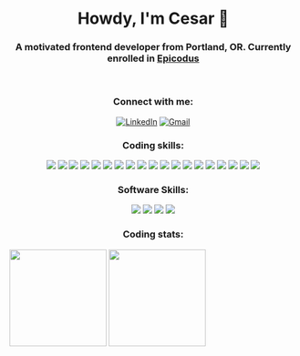 <h1 align="center">Howdy, I'm Cesar 👋</h1>
<h3 align="center">A motivated frontend developer from Portland, OR. Currently enrolled in <a href="https://www.epicodus.com/" target="_blank">Epicodus</a></h3>
<br/>

<h3 align="center">Connect with me:</h3>
<p align="center">
<a href="https://www.linkedin.com/in/cesar-aug-lopez/"><img alt="LinkedIn" src="https://img.shields.io/badge/LinkedIn-23cfcf?style=flat&logo=linkedin&logoColor=1572B6"/></a>
<a href="lopez.cesar.aug@gmail.com"><img alt="Gmail" src="https://img.shields.io/badge/Gmail-23cfcf?style=flat&logo=gmail&logoColor=D14836" /></a>

<h3 align="center" >Coding skills:</h3>
<p align="center">
<a><img src="https://img.shields.io/badge/Bootstrap-23cfcf?style=flat&logo=bootstrap&logoColor=563D7C"/></a>
<a><img src="https://img.shields.io/badge/C%23-23cfcf?style=flat&logo=c-sharp&logoColor=239120"/></a>
<a><img src="https://img.shields.io/badge/CSS3-23cfcf?style=flat&logo=css3&logoColor=1572B6"/></a>
<a><img src="https://img.shields.io/badge/GIT-23cfcf?style=flat&logo=git&logoColor=E44C30"/></a>
<a><img src="https://img.shields.io/badge/GitHub-23cfcf?style=flat&logo=github&logoColor=black"/></a>
<a><img src="https://img.shields.io/badge/HTML5-23cfcf?style=flat&logo=html5&logoColor=E34F26"/></a>
<a><img src="https://img.shields.io/badge/JavaScript-23cfcf?style=flat&logo=javascript&logoColor=f0db4f"/></a>
<a><img src="https://img.shields.io/badge/Jest-23cfcf?style=flat&logo=jest&logoColor=C21325"/></a>
<a><img src="https://img.shields.io/badge/json-23cfcf?style=flat&logo=json&logoColor=5E5C5C"/></a>
<a><img src="https://img.shields.io/badge/jQuery-23cfcf?style=flat&logo=jquery&logoColor=0769AD"/></a>
<a><img src="https://img.shields.io/badge/Markdown-23cfcf?style=flat&logo=markdown&logoColor=black"/></a>
<a><img src="https://img.shields.io/badge/MySQL-23cfcf?style=flat&logo=mysql&logoColor=005C84"/></a>
<a><img src="https://img.shields.io/badge/.NET-23cfcf?style=flat&logo=dotnet&logoColor=512BD4"/></a>
<a><img src="https://img.shields.io/badge/Node.js-23cfcf?style=flat&logo=nodedotjs&logoColor=339933"/></a>
<a><img src="https://img.shields.io/badge/npm-23cfcf?style=flat&logo=npm&logoColor=CB3837"/></a>
<a><img src="https://img.shields.io/badge/Postman-23cfcf?style=flat&logo=Postman&logoColor=FF6C37"/></a>
<a><img src="https://img.shields.io/badge/React-23cfcf?style=flat&logo=react&logoColor=black"/></a>
<a><img src="https://img.shields.io/badge/Visual_Studio_Code-23cfcf?style=flat&logo=visual%20studio%20code&logoColor=0078D4"/></a>
<a><img src="https://img.shields.io/badge/Webpack-23cfcf?style=flat&logo=Webpack&logoColor=8DD6F9"/></a>

<h3 align="center" >Software Skills:</h3>
<p align="center">
<a><img src="https://img.shields.io/badge/Discord-23cfcf?style=flat&logo=discord&logoColor=5865F2"/></a>
<a><img src="https://img.shields.io/badge/Google%20Meet-23cfcf?style=flat&logo=google-meet&logoColor=00897B"/></a>
<a><img src="https://img.shields.io/badge/mac%20os-23cfcf?style=flat&logo=apple&logoColor=black"/></a>
<a><img src="https://img.shields.io/badge/Zoom-23cfcf?style=flat&logo=zoom&logoColor=2D8CFF"/></a>

<h3 align="center" >Coding stats:</h3>

<img align="center" height="170px" src="https://github-readme-stats.vercel.app/api?username=wowgr8&show_icons=true&theme=tokyonight" />
<img align="center" height="170px" src="https://github-readme-stats.vercel.app/api/top-langs/?username=wowgr8&layout=compact&theme=tokyonight" /><br>